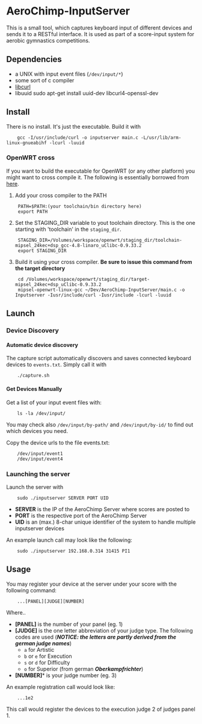# AeroChimp-InputServer

This is a small tool, which captures keyboard input of different devices and sends it to a RESTful interface. It is used as part of a score-input system for aerobic gymnastics competitions. 

## Dependencies ##

* a UNIX with input event files (`/dev/input/*`)
* some sort of c compiler
* [libcurl](http://curl.haxx.se)
* libuuid
		sudo apt-get install uuid-dev libcurl4-openssl-dev

## Install ##

There is no install. It's just the executable. Build it with 
		
		gcc -I/usr/include/curl -o inputserver main.c -L/usr/lib/arm-linux-gnueabihf -lcurl -luuid

### OpenWRT cross

If you want to build the executable for OpenWRT (or any other platform) you might want to cross compile it. The following is essentially borrowed from [here](https://wiki.openwrt.org/doc/devel/crosscompile).

1. Add your cross compiler to the PATH
		
		PATH=$PATH:(your toolchain/bin directory here)
		export PATH

2. Set the STAGING_DIR variable to yout toolchain directory. This is the one starting with 'toolchain' in the `staging_dir`.

		STAGING_DIR=/Volumes/workspace/openwrt/staging_dir/toolchain-mipsel_24kec+dsp_gcc-4.8-linaro_uClibc-0.9.33.2
		export STAGING_DIR

3. Build it using your cross compiler. **Be sure to issue this command from the target directory**
		
		cd /Volumes/workspace/openwrt/staging_dir/target-mipsel_24kec+dsp_uClibc-0.9.33.2
		mipsel-openwrt-linux-gcc ~/Dev/AeroChimp-InputServer/main.c -o Inputserver -Iusr/include/curl -Iusr/include -lcurl -luuid

## Launch ##

### Device Discovery 

#### Automatic device discovery

The capture script automatically discovers and saves connected keyboard devices to `events.txt`. Simply call it with

		./capture.sh

#### Get Devices Manually

Get a list of your input event files with:

		ls -la /dev/input/

You may check also `/dev/input/by-path/` and `/dev/input/by-id/` to find out which devices you need.

Copy the device urls to the file events.txt:

		/dev/input/event1
		/dev/input/event4

### Launching the server

Launch the server with

		sudo ./inputserver SERVER PORT UID

* **SERVER** is the IP of the AeroChimp Server where scores are posted to
* **PORT** is the respective port of the AeroChimp Server
* **UID** is an (max.) 8-char unique identifier of the system to handle multiple inputserver devices

An example launch call may look like the following:

		sudo ./inputserver 192.168.0.314 31415 PI1

## Usage ##

You may register your device at the server under your score with the following command:

        ...[PANEL][JUDGE][NUMBER]

Where..

* **[PANEL]** is the number of your panel (eg. 1)
* **[JUDGE]** is the one letter abbreviation of your judge type. The following codes are used (***NOTICE: the letters are partly derived from the german judge names***)
    * `a` for Artistic
    * `b` or `e` for Execution
    * `s` or `d` for Difficulty
    * `o` for Superior (from german ***Oberkampfrichter***)
* **[NUMBER]*** is your judge number (eg. 3)

An example registration call would look like:

        ...1e2

This call would register the devices to the execution judge 2 of judges panel 1.
